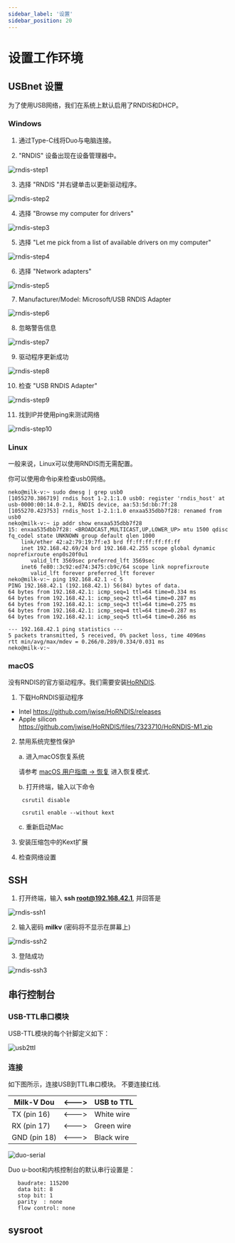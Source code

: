 ```yaml
---
sidebar_label: '设置'
sidebar_position: 20
---
```


# 设置工作环境

## USBnet 设置

为了使用USB网络，我们在系统上默认启用了RNDIS和DHCP。

### Windows

1. 通过Type-C线将Duo与电脑连接。

2. "RNDIS" 设备出现在设备管理器中。

![rndis-step1](/docs/duo/rndis-step1.png)

3. 选择 "RNDIS "并右键单击以更新驱动程序。

![rndis-step2](/docs/duo/rndis-step2.png)

4. 选择 "Browse my computer for drivers"

![rndis-step3](/docs/duo/rndis-step3.png)

5. 选择 "Let me pick from a list of available drivers on my computer"

![rndis-step4](/docs/duo/rndis-step4.png)

6. 选择 "Network adapters"

![rndis-step5](/docs/duo/rndis-step5.png)

7. Manufacturer/Model: Microsoft/USB RNDIS Adapter

![rndis-step6](/docs/duo/rndis-step6.png)

8. 忽略警告信息

![rndis-step7](/docs/duo/rndis-step7.png)

9. 驱动程序更新成功

![rndis-step8](/docs/duo/rndis-step8.png)

10. 检查 "USB RNDIS Adapter"

![rndis-step9](/docs/duo/rndis-step9.png)

11. 找到IP并使用ping来测试网络

![rndis-step10](/docs/duo/rndis-step10.png)

### Linux

一般来说，Linux可以使用RNDIS而无需配置。

你可以使用命令ip来检查usb0网络。

```
neko@milk-v:~ sudo dmesg | grep usb0
[1055270.386719] rndis_host 1-2.1:1.0 usb0: register 'rndis_host' at usb-0000:00:14.0-2.1, RNDIS device, aa:53:5d:bb:7f:28
[1055270.423753] rndis_host 1-2.1:1.0 enxaa535dbb7f28: renamed from usb0
neko@milk-v:~ ip addr show enxaa535dbb7f28
15: enxaa535dbb7f28: <BROADCAST,MULTICAST,UP,LOWER_UP> mtu 1500 qdisc fq_codel state UNKNOWN group default qlen 1000
    link/ether 42:a2:79:19:7f:e3 brd ff:ff:ff:ff:ff:ff
    inet 192.168.42.69/24 brd 192.168.42.255 scope global dynamic noprefixroute enp0s20f0u1
       valid_lft 3569sec preferred_lft 3569sec
    inet6 fe80::3c92:ed74:3475:cb9c/64 scope link noprefixroute
       valid_lft forever preferred_lft forever
neko@milk-v:~ ping 192.168.42.1 -c 5
PING 192.168.42.1 (192.168.42.1) 56(84) bytes of data.
64 bytes from 192.168.42.1: icmp_seq=1 ttl=64 time=0.334 ms
64 bytes from 192.168.42.1: icmp_seq=2 ttl=64 time=0.287 ms
64 bytes from 192.168.42.1: icmp_seq=3 ttl=64 time=0.275 ms
64 bytes from 192.168.42.1: icmp_seq=4 ttl=64 time=0.287 ms
64 bytes from 192.168.42.1: icmp_seq=5 ttl=64 time=0.266 ms

--- 192.168.42.1 ping statistics ---
5 packets transmitted, 5 received, 0% packet loss, time 4096ms
rtt min/avg/max/mdev = 0.266/0.289/0.334/0.031 ms
neko@milk-v:~ 
```

### macOS

没有RNDIS的官方驱动程序。我们需要安装[HoRNDIS](https://joshuawise.com/horndis).

1. 下载HoRNDIS驱动程序
  - Intel https://github.com/jwise/HoRNDIS/releases
  - Apple silicon https://github.com/jwise/HoRNDIS/files/7323710/HoRNDIS-M1.zip

2. 禁用系统完整性保护

    a. 进入macOS恢复系统

    请参考 [macOS 用户指南 -> 恢复](https://support.apple.com/en-hk/guide/mac-help/mchl338cf9a8/mac) 进入恢复模式.

    b. 打开终端，输入以下命令

   ```
    csrutil disable

    csrutil enable --without kext
   ```

    c. 重新启动Mac

3. 安装压缩包中的Kext扩展

4. 检查网络设置

## SSH

1. 打开终端，输入 **ssh root@192.168.42.1**, 并回答是

![rndis-ssh1](/docs/duo/rndis-ssh1.png)

2. 输入密码 **milkv** (密码将不显示在屏幕上)

![rndis-ssh2](/docs/duo/rndis-ssh2.png)

3. 登陆成功

![rndis-ssh3](/docs/duo/rndis-ssh3.png)


## 串行控制台

### USB-TTL串口模块

USB-TTL模块的每个针脚定义如下：

![usb2ttl](/docs/duo/usb2ttl.jpg)

### 连接

如下图所示，连接USB到TTL串口模块。 不要连接红线.


| Milk-V Dou   | \<---> | USB to TTL |
| ------------ | ------ | ---------- |
| TX (pin 16)  | \<---> | White wire |
| RX (pin 17)  | \<---> | Green wire |
| GND (pin 18) | \<---> | Black wire |


![duo-serial](/docs/duo/duo-serial.jpg)

Duo u-boot和内核控制台的默认串行设置是：

```
   baudrate: 115200
   data bit: 8
   stop bit: 1
   parity  : none
   flow control: none
```

## sysroot
